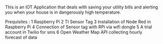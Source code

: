 This is an IOT Application that deals with saving your utility bills and alerting you when your house is in dangerously high temperature.

Prequisites :
1 Raspberry Pi
2 TI Sensor Tag
3 Installation of Node Red in Raspberry Pi
4 Connection of Sensor tag with RPi via wifi dongle
5 A trial account in Twilio for sms
6 Open Weather Map API collecting hourly forecast of data
